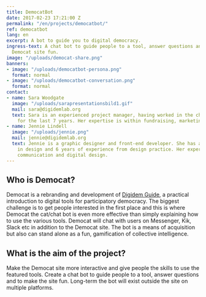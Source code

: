 ```yaml
---
title: DemocatBot
date: 2017-02-23 17:21:00 Z
permalink: "/en/projects/democatbot/"
ref: democatbot
lang: en
excerpt: A bot to guide you to digital democracy.
ingress-text: A chat bot to guide people to a tool, answer questions and to make the
  Democat site fun.
image: "/uploads/democat-share.png"
banners:
- image: "/uploads/democatbot-persona.png"
  format: normal
- image: "/uploads/democatbot-conversation.png"
  format: normal
contact:
- name: Sara Woodgate
  image: "/uploads/sarapresentationsbild1.gif"
  mail: sara@digidemlab.org
  text: Sara is an experienced project manager, having worked in the charity sector
    for the last 7 years. Her expertise is within fundraising, marketing and communications.
- name: Jennie Lindell
  image: "/uploads/jennie.png"
  mail: jennie@digidemlab.org
  text: Jennie is a graphic designer and front-end developer. She has a master degree
    in design and 6 years of experience from design practice. Her expertise is visual
    communication and digital design.
---
```


## Who is Democat?
Democat is a rebranding and development of [Digidem Guide](http://digidemlab.org/en/projects/digidem-guide/), a practical introduction to digital tools for participatory democracy. The biggest challenge is to get people interested in the first place and this is where Democat the cat/chat bot is even more effective than simply explaining how to use the various tools. Democat will chat with users on Messenger, Kik, Slack etc in addition to the Democat site. The bot is a means of acquisition but also can stand alone as a fun, gamification of collective intelligence.

## What is the aim of the project?
Make the Democat site more interactive and give people the skills to use the featured tools. Create a chat bot to guide people to a tool, answer questions and to make the site fun. Long-term the bot will exist outside the site on multiple platforms.
